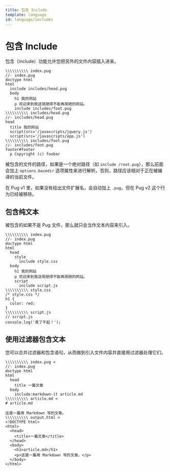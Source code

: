 ```yaml
---
title: 包含 Include
template: language
id: language/includes
---
```


# 包含 Include

包含（include）功能允许您把另外的文件内容插入进来。

```pug-preview
\\\\\\\\\\ index.pug
//- index.pug
doctype html
html
  include includes/head.pug
  body
    h1 我的网站
    p 欢迎来到我这简陋得不能再简陋的网站。
    include includes/foot.pug
\\\\\\\\\\ includes/head.pug
//- includes/head.pug
head
  title 我的网站
  script(src='/javascripts/jquery.js')
  script(src='/javascripts/app.js')
\\\\\\\\\\ includes/foot.pug
//- includes/foot.pug
footer#footer
  p Copyright (c) foobar
```

被包含的文件的路径，如果是一个绝对路径（如 `include /root.pug`），那么前面会加上 `options.basedir` 选项属性来进行解析。否则，路径应该相对于正在被编译的当前文件。

在 Pug v1 里，如果没有给出文件扩展名，会自动加上 `.pug`。但在 Pug v2 这个行为已经被移除。

## 包含纯文本

被包含的如果不是 Pug 文件，那么就只会当作文本内容来引入。

```pug-preview
\\\\\\\\\\ index.pug
//- index.pug
doctype html
html
  head
    style
      include style.css
  body
    h1 我的网站
    p 欢迎来到我这简陋得不能再简陋的网站。
    script
      include script.js
\\\\\\\\\\ style.css
/* style.css */
h1 {
  color: red;
}
\\\\\\\\\\ script.js
// script.js
console.log('真了不起！');
```

## 使用过滤器包含文本

您可以合并过滤器和包含语句，从而做到引入文件内容并直接用过滤器处理它们。

```pug-preview-readonly
\\\\\\\\\\ index.pug <
//- index.pug
doctype html
html
  head
    title 一篇文章
  body
    include:markdown-it article.md
\\\\\\\\\\ article.md <
# article.md

这是一篇用 Markdown 写的文章。
\\\\\\\\\\ output.html >
<!DOCTYPE html>
<html>
  <head>
    <title>一篇文章</title>
  </head>
  <body>
    <h1>article.md</h1>
    <p>这是一篇用 Markdown 写的文章。</p>
  </body>
</html>
```
